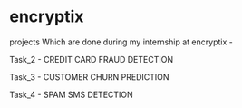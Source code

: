 # encryptix
projects Which are done during my internship at encryptix -

Task_2 - CREDIT CARD FRAUD DETECTION

Task_3 - CUSTOMER CHURN PREDICTION

Task_4 - SPAM SMS DETECTION
